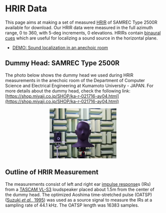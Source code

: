 # HRIR Data

This page aims at making a set of measured [HRIR](https://en.wikipedia.org/wiki/Head-related_transfer_function) of SAMREC Type 2500R available for download. Our HRIR data were measured in the full azimuth range, 0 to 360, with 5-deg increments, 0 elevations. HRIRs contain [binaural cues](https://en.wikipedia.org/wiki/Sound_localization#ITD_and_IID) which are useful for localizing a sound source in the horizontal plane.

- [DEMO: Sound localization in an anechoic room](https://youtu.be/lq4Aa0xdxbU)

## Dummy Head: SAMREC Type 2500R

The photo below shows the dummy head we used during HRIR measurements in the anechoic room of the Department of Computer Science and Electrical Engineering at Kumamoto University - JAPAN. For more details about the dummy head, check the following link: [https://shop.miyaji.co.jp/SHOP/ka-r-021716-ay04.html](https://shop.miyaji.co.jp/SHOP/ka-r-021716-ay04.html)

<p align="center">
  <img width="43%" src="SAMREC-2500R.jpg">
</p>

## Outline of HRIR Measurement

The measurements consist of left and right ear [impulse response](https://en.wikipedia.org/wiki/Impulse_response)s (IRs) from a [TASCAM VL-S3](https://tascam.com/us/product/vl-s3/spec) loudspeaker placed about 1.5m from the center of the dummy head. The optimized Aoshima time-stretched pulse (OATSP) ([Suzuki *et al.*, 1995](https://doi.org/10.1121/1.412224)) was used as a source signal to measure the IRs at a sampling rate of 44.1 kHz. The OATSP length was 16383 samples.
